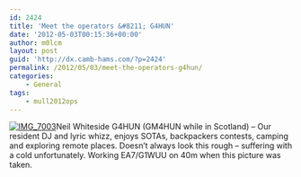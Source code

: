 ```yaml
---
id: 2424
title: 'Meet the operators &#8211; G4HUN'
date: '2012-05-03T00:15:36+00:00'
author: m0lcm
layout: post
guid: 'http://dx.camb-hams.com/?p=2424'
permalink: /2012/05/03/meet-the-operators-g4hun/
categories:
    - General
tags:
    - mull2012ops
---
```


[![IMG_7003](http://dx.camb-hams.com/wp-content/uploads/2012/05/IMG_7003_thumb.jpg "IMG_7003")](http://dx.camb-hams.com/wp-content/uploads/2012/05/IMG_7003.jpg)Neil Whiteside G4HUN (GM4HUN while in Scotland) – Our resident DJ and lyric whizz, enjoys SOTAs, backpackers contests, camping and exploring remote places. Doesn’t always look this rough – suffering with a cold unfortunately. Working EA7/G1WUU on 40m when this picture was taken.